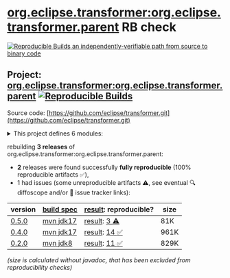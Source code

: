 [org.eclipse.transformer:org.eclipse.transformer.parent](https://central.sonatype.com/artifact/org.eclipse.transformer/org.eclipse.transformer.parent/versions) RB check
=======

[![Reproducible Builds](https://reproducible-builds.org/images/logos/rb.svg) an independently-verifiable path from source to binary code](https://reproducible-builds.org/)

## Project: [org.eclipse.transformer:org.eclipse.transformer.parent](https://central.sonatype.com/artifact/org.eclipse.transformer/org.eclipse.transformer.parent/versions) [![Reproducible Builds](https://img.shields.io/endpoint?url=https://raw.githubusercontent.com/jvm-repo-rebuild/reproducible-central/master/content/org/eclipse/transformer/badge.json)](https://github.com/jvm-repo-rebuild/reproducible-central/blob/master/content/org/eclipse/transformer/README.md)

Source code: [https://github.com/eclipse/transformer.git](https://github.com/eclipse/transformer.git)

<details><summary>This project defines 6 modules:</summary>

* [org.eclipse.transformer:org.eclipse.transformer](https://central.sonatype.com/artifact/org.eclipse.transformer/org.eclipse.transformer/overview)
* [org.eclipse.transformer:org.eclipse.transformer.cli](https://central.sonatype.com/artifact/org.eclipse.transformer/org.eclipse.transformer.cli/overview)
* [org.eclipse.transformer:org.eclipse.transformer.jakarta](https://central.sonatype.com/artifact/org.eclipse.transformer/org.eclipse.transformer.jakarta/overview)
* [org.eclipse.transformer:org.eclipse.transformer.maven](https://central.sonatype.com/artifact/org.eclipse.transformer/org.eclipse.transformer.maven/overview)
* [org.eclipse.transformer:org.eclipse.transformer.parent](https://central.sonatype.com/artifact/org.eclipse.transformer/org.eclipse.transformer.parent/overview)
* [org.eclipse.transformer:transformer-maven-plugin](https://central.sonatype.com/artifact/org.eclipse.transformer/transformer-maven-plugin/overview)
</details>

rebuilding **3 releases** of org.eclipse.transformer:org.eclipse.transformer.parent:
- **2** releases were found successfully **fully reproducible** (100% reproducible artifacts :white_check_mark:),
- 1 had issues (some unreproducible artifacts :warning:, see eventual :mag: diffoscope and/or :memo: issue tracker links):

| version | [build spec](/BUILDSPEC.md) | [result](https://reproducible-builds.org/docs/jvm/): reproducible? | size |
| -- | --------- | ------ | -- |
| [0.5.0](https://central.sonatype.com/artifact/org.eclipse.transformer/org.eclipse.transformer.parent/0.5.0/pom) | [mvn jdk17](eclipse-transformer-0.5.0.buildspec) | [result](transformer-maven-plugin-0.5.0.buildinfo): [ 3 :warning:](transformer-maven-plugin-0.5.0.buildcompare) | 81K |
| [0.4.0](https://central.sonatype.com/artifact/org.eclipse.transformer/org.eclipse.transformer.parent/0.4.0/pom) | [mvn jdk17](eclipse-transformer-0.4.0.buildspec) | [result](transformer-maven-plugin-0.4.0.buildinfo): [14 :white_check_mark: ](transformer-maven-plugin-0.4.0.buildcompare) | 961K |
| [0.2.0](https://central.sonatype.com/artifact/org.eclipse.transformer/org.eclipse.transformer.parent/0.2.0/pom) | [mvn jdk8](eclipse-transformer-0.2.0.buildspec) | [result](org.eclipse.transformer.parent-0.2.0.buildinfo): [11 :white_check_mark: ](org.eclipse.transformer.parent-0.2.0.buildcompare) | 829K |

<i>(size is calculated without javadoc, that has been excluded from reproducibility checks)</i>
